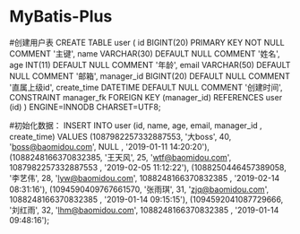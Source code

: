 # MyBatis-Plus

#创建用户表
CREATE TABLE user (
    id BIGINT(20) PRIMARY KEY NOT NULL COMMENT '主键',
    name VARCHAR(30) DEFAULT NULL COMMENT '姓名',
    age INT(11) DEFAULT NULL COMMENT '年龄',
    email VARCHAR(50) DEFAULT NULL COMMENT '邮箱',
    manager_id BIGINT(20) DEFAULT NULL COMMENT '直属上级id',
    create_time DATETIME DEFAULT NULL COMMENT '创建时间',
    CONSTRAINT manager_fk FOREIGN KEY (manager_id)
        REFERENCES user (id)
)  ENGINE=INNODB CHARSET=UTF8;

#初始化数据：
INSERT INTO user (id, name, age, email, manager_id
	, create_time)
VALUES (1087982257332887553, '大boss', 40, 'boss@baomidou.com', NULL
		, '2019-01-11 14:20:20'),
	(1088248166370832385, '王天风', 25, 'wtf@baomidou.com', 1087982257332887553
		, '2019-02-05 11:12:22'),
	(1088250446457389058, '李艺伟', 28, 'lyw@baomidou.com', 1088248166370832385
		, '2019-02-14 08:31:16'),
	(1094590409767661570, '张雨琪', 31, 'zjq@baomidou.com', 1088248166370832385
		, '2019-01-14 09:15:15'),
	(1094592041087729666, '刘红雨', 32, 'lhm@baomidou.com', 1088248166370832385
		, '2019-01-14 09:48:16');